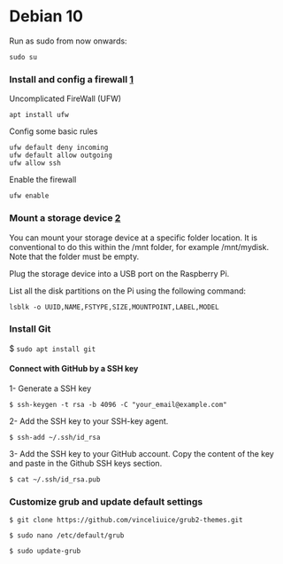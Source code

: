 # Debian 10

Run as sudo from now onwards:
```
sudo su
```

### Install and config a firewall [1]
Uncomplicated FireWall (UFW)

```
apt install ufw
```


Config some basic rules
```
ufw default deny incoming
ufw default allow outgoing
ufw allow ssh
```

Enable the firewall
```
ufw enable
```

### Mount a storage device [2]
You can mount your storage device at a specific folder location. It is conventional to do this within the /mnt folder, for example /mnt/mydisk. Note that the folder must be empty.

Plug the storage device into a USB port on the Raspberry Pi.

List all the disk partitions on the Pi using the following command:
```
lsblk -o UUID,NAME,FSTYPE,SIZE,MOUNTPOINT,LABEL,MODEL
```


### Install Git

$ `sudo apt install git`

#### Connect with GitHub by a SSH key
  1- Generate a SSH key
```
$ ssh-keygen -t rsa -b 4096 -C "your_email@example.com"
```
  
  2- Add the SSH key to your SSH-key agent.
```
$ ssh-add ~/.ssh/id_rsa
```
  
  3- Add the SSH key to your GitHub account.
  Copy the content of the key and paste in the Github SSH keys section.
```
$ cat ~/.ssh/id_rsa.pub
```

### Customize grub and update default settings
```
$ git clone https://github.com/vinceliuice/grub2-themes.git
```
```
$ sudo nano /etc/default/grub
```
```
$ sudo update-grub
```

[1]:https://www.digitalocean.com/community/tutorials/ufw-essentials-common-firewall-rules-and-commands
[2]:https://www.raspberrypi.org/documentation/configuration/external-storage.md
